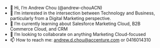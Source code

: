 - 👋 Hi, I’m Andrew Chou (@andrew-chouACN)
- 👀 I’m interested in the intersection between Technology and Business, particularly from a Digital Marketing perspective.
- 🌱 I’m currently learning about Salesforce Marketing Cloud, B2B Commerce Cloud, and CRM
- 💞️ I’m looking to collaborate on anything Marketing Cloud-focused
- 📫 How to reach me: andrew.d.chou@accenture.com or 0416014310

<!---
andrew-chouACN/andrew-chouACN is a ✨ special ✨ repository because its `README.md` (this file) appears on your GitHub profile.
You can click the Preview link to take a look at your changes.
--->
